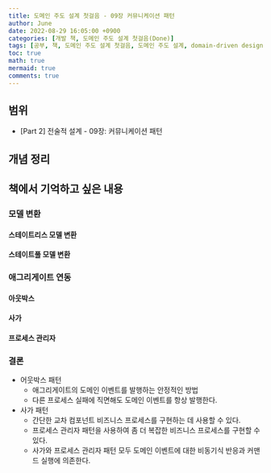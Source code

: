 ```yaml
---
title: 도메인 주도 설계 첫걸음 - 09장 커뮤니케이션 패턴
author: June
date: 2022-08-29 16:05:00 +0900
categories: [개발 책, 도메인 주도 설계 첫걸음(Done)]
tags: [공부, 책, 도메인 주도 설계 첫걸음, 도메인 주도 설계, domain-driven design, DDD, 도메인, 비즈니스, 아키텍처, 소프트웨어 설계]
toc: true
math: true
mermaid: true
comments: true
---
```

## 범위

- [Part 2] 전술적 설계 - 09장: 커뮤니케이션 패턴

## 개념 정리

## 책에서 기억하고 싶은 내용

### 모델 변환

#### 스테이트리스 모델 변환

#### 스테이트풀 모델 변환

### 애그리게이트 연동

#### 아웃박스

#### 사가

#### 프로세스 관리자

### 결론

- 어웃박스 패턴
  - 애그리게이트의 도메인 이벤트를 발행하는 안정적인 방법
  - 다른 프로세스 실패에 직면해도 도메인 이벤트를 항상 발행한다.
- 사가 패턴
  - 간단한 교차 컴포넌트 비즈니스 프로세스를 구현하는 데 사용할 수 있다.
  - 프로세스 관리자 패턴을 사용하여 좀 더 복잡한 비즈니스 프로세스를 구현할 수 있다.
  - 사가와 프로세스 관리자 패턴 모두 도메인 이벤트에 대한 비동기식 반응과 커맨드 실행에 의존한다.
